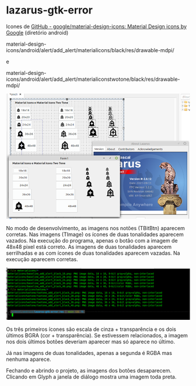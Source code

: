 # lazarus-gtk-error

Icones de [GitHub - google/material-design-icons: Material Design icons by Google](https://github.com/google/material-design-icons) (diretório android)

material-design-icons/android/alert/add_alert/materialicons/black/res/drawable-mdpi/

e

material-design-icons/android/alert/add_alert/materialiconstwotone/black/res/drawable-mdpi/

![](images/devel-run.png)

No modo de desenvolvimento, as imagens nos notões (TBitBtn) aparecem corretas. Nas imagens (TImage) os ícones de duas tonalidades aparecem vazados. Na execução do programa, apenas o botão com a imagem de 48x48 pixel está correto. As imagens de duas tonalidades aparecem serrilhadas e as  com ícones de duas tonalidades aparecem vazadas. Na execução aparecem corretas.

![](images/files.png)

Os três primeiros ícones são escala de cinza + transparência e os dois últimos BGRA (cor + transparência). Se estivessem relacionados, a imagem nos dois últimos botões deveriam aparecer mas só aparece no último. 

Já nas imagens de duas tonalidades, apenas a segunda é RGBA mas nenhuma aparece.

Fechando e abrindo o projeto, as imagens dos botões desaparecem. Clicando em Glyph a janela de diálogo mostra uma imagem toda preta.